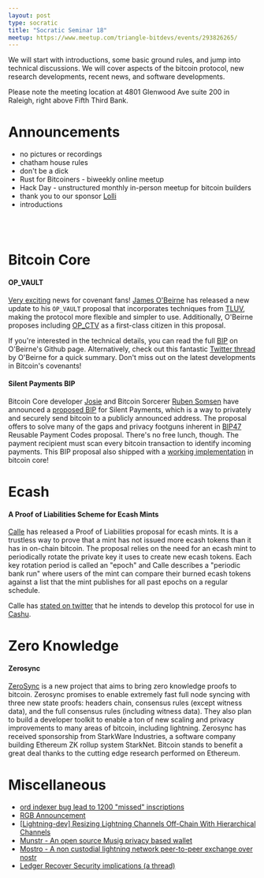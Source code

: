 ```yaml
---
layout: post
type: socratic
title: "Socratic Seminar 18"
meetup: https://www.meetup.com/triangle-bitdevs/events/293826265/
---
```


We will start with introductions, some basic ground rules, and jump into technical discussions. We will cover aspects of the bitcoin protocol, new research developments, recent news, and
software developments.

Please note the meeting location at 4801 Glenwood Ave suite 200 in Raleigh, right above Fifth Third Bank.

# Announcements

- no pictures or recordings
- chatham house rules
- don't be a dick
- Rust for Bitcoiners - biweekly online meetup
- Hack Day - unstructured monthly in-person meetup for bitcoin builders
- thank you to our sponsor [Lolli](https://preview.page.link/link.lolli.com/3T8iPrE5gPKVDc5i7)
- introductions

<br><br>

# Bitcoin Core

#### OP_VAULT
[Very exciting](https://i.imgur.com/y1cnodp.gif) news for covenant fans! [James O'Beirne](https://github.com/jamesob) has released a new update to his `OP_VAULT` proposal that incorporates techniques from [TLUV](https://lists.linuxfoundation.org/pipermail/bitcoin-dev/2021-September/019419.html), making the protocol more flexible and simpler to use. Additionally, O'Beirne proposes including [OP_CTV](https://bitcoinops.org/en/topics/op_checktemplateverify/) as a first-class citizen in this proposal.

If you're interested in the technical details, you can read the full [BIP](https://github.com/jamesob/bips/blob/jamesob-23-02-opvault/bip-0345.mediawiki) on O'Beirne's Github page. Alternatively, check out this fantastic [Twitter thread](https://twitter.com/jamesob/status/1639019107432513537) by O'Beirne for a quick summary. Don't miss out on the latest developments in Bitcoin's covenants!

#### Silent Payments BIP
Bitcoin Core developer [Josie](https://iris.to/npub1uaj9phu5lpxpczm3vaayt46m0yv0pduxzy7z6quwd2uggxue7fmqx9665u) and Bitcoin Sorcerer [Ruben Somsen](https://twitter.com/SomsenRuben) have announced a [proposed BIP](https://gist.github.com/RubenSomsen/c43b79517e7cb701ebf77eec6dbb46b8) for Silent Payments, which is a way to privately and securely send bitcoin to a publicly announced address. The proposal offers to solve many of the gaps and privacy footguns inherent in [BIP47](https://en.bitcoin.it/wiki/BIP_0047) Reusable Payment Codes proposal. There's no free lunch, though. The payment recipient must scan every bitcoin transaction to identify incoming payments. This BIP proposal also shipped with a [working implementation](https://github.com/bitcoin/bitcoin/pull/27827) in bitcoin core!

# Ecash

#### A Proof of Liabilities Scheme for Ecash Mints
[Calle](https://twitter.com/callebtc/) has released a Proof of Liabilities proposal for ecash mints. It is a trustless way to prove that a mint has not issued more ecash tokens than it has in on-chain bitcoin. The proposal relies on the need for an ecash mint to periodically rotate the private key it uses to create new ecash tokens. Each key rotation period is called an "epoch" and  Calle describes a "periodic bank run" where users of the mint can compare their burned ecash tokens against a list that the mint publishes for all past epochs on a regular schedule.

Calle has [stated on twitter](https://twitter.com/callebtc/status/1655617089590243335) that he intends to develop this protocol for use in [Cashu](https://cashu.space/).


# Zero Knowledge

#### Zerosync
[ZeroSync](https://zerosync.org/) is a new project that aims to bring zero knowledge proofs to bitcoin. Zerosync promises to enable extremely fast full node syncing with three new state proofs: headers chain, consensus rules (except witness data), and the full consensus rules (including witness data). They also plan to build a developer toolkit to enable a ton of new scaling and privacy improvements to many areas of bitcoin, including lightning. Zerosync has received sponsorship from StarkWare Industries, a software company building Ethereum ZK rollup system StarkNet. Bitcoin stands to benefit a great deal thanks to the cutting edge research performed on Ethereum.


# Miscellaneous
- [ord indexer bug lead to 1200 "missed" inscriptions](https://github.com/casey/ord/issues/2000)
- [RGB Announcement](https://lists.linuxfoundation.org/pipermail/bitcoin-dev/2023-April/021554.html)
- [\[Lightning-dev\] Resizing Lightning Channels Off-Chain With Hierarchical Channels](https://lists.linuxfoundation.org/pipermail/lightning-dev/2023-March/003886.html)
- [Munstr - An open source Musig privacy based wallet](https://github.com/0xBEEFCAF3/munstr)
- [Mostro - A non custodial lightning network peer-to-peer exchange over nostr](https://github.com/MostroP2P/mostro)
- [Ledger Recover Security implications (a thread)](https://www.nobsbitcoin.com/ledger-to-launch-kyc-cloud-based-recovery-service/)
